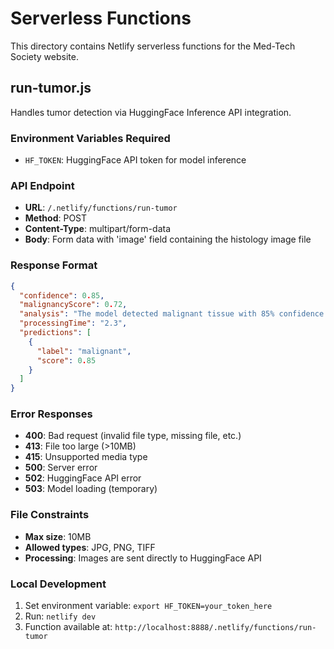 # Serverless Functions

This directory contains Netlify serverless functions for the Med-Tech Society website.

## run-tumor.js

Handles tumor detection via HuggingFace Inference API integration.

### Environment Variables Required

- `HF_TOKEN`: HuggingFace API token for model inference

### API Endpoint

- **URL**: `/.netlify/functions/run-tumor`
- **Method**: POST
- **Content-Type**: multipart/form-data
- **Body**: Form data with 'image' field containing the histology image file

### Response Format

```json
{
  "confidence": 0.85,
  "malignancyScore": 0.72,
  "analysis": "The model detected malignant tissue with 85% confidence...",
  "processingTime": "2.3",
  "predictions": [
    {
      "label": "malignant",
      "score": 0.85
    }
  ]
}
```

### Error Responses

- **400**: Bad request (invalid file type, missing file, etc.)
- **413**: File too large (>10MB)
- **415**: Unsupported media type
- **500**: Server error
- **502**: HuggingFace API error
- **503**: Model loading (temporary)

### File Constraints

- **Max size**: 10MB
- **Allowed types**: JPG, PNG, TIFF
- **Processing**: Images are sent directly to HuggingFace API

### Local Development

1. Set environment variable: `export HF_TOKEN=your_token_here`
2. Run: `netlify dev`
3. Function available at: `http://localhost:8888/.netlify/functions/run-tumor`